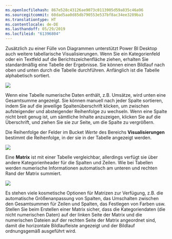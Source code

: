 ```yaml
---
ms.openlocfilehash: 867e528c43126ae9073c0113905d59a835c46a96
ms.sourcegitcommit: 60dad5aa0d85db790553e537bf8ac34ee3289ba3
ms.translationtype: HT
ms.contentlocale: de-DE
ms.lasthandoff: 05/29/2019
ms.locfileid: "61396804"
---
```

Zusätzlich zu einer Fülle von Diagrammen unterstützt Power BI Desktop auch weitere tabellarische Visualisierungen. Wenn Sie ein Kategorienfeld oder ein Textfeld auf die Berichtszeichenfläche ziehen, erhalten Sie standardmäßig eine Tabelle der Ergebnisse. Sie können einen Bildlauf nach oben und unten durch die Tabelle durchführen. Anfänglich ist die Tabelle alphabetisch sortiert.

![](media/3-6-create-tables-matrixes/3-6_1.png)

Wenn eine Tabelle numerische Daten enthält, z.B. Umsätze, wird unten eine Gesamtsumme angezeigt. Sie können manuell nach jeder Spalte sortieren, indem Sie auf die jeweilige Spaltenüberschrift klicken, um zwischen aufsteigender und absteigender Reihenfolge zu wechseln. Wenn eine Spalte nicht breit genug ist, um sämtliche Inhalte anzuzeigen, klicken Sie auf die Überschrift, und ziehen Sie sie zur Seite, um die Spalte zu vergrößern.

Die Reihenfolge der Felder im Bucket *Werte* des Bereichs **Visualisierungen** bestimmt die Reihenfolge, in der sie in der Tabelle angezeigt werden.

![](media/3-6-create-tables-matrixes/3-6_2.png)

Eine **Matrix** ist mit einer Tabelle vergleichbar, allerdings verfügt sie über andere Kategorienheader für die Spalten und Zeilen. Wie bei Tabellen werden numerische Informationen automatisch am unteren und rechten Rand der Matrix summiert.

![](media/3-6-create-tables-matrixes/3-6_3.png)

Es stehen viele kosmetische Optionen für Matrizen zur Verfügung, z.B. die automatische Größenanpassung von Spalten, das Umschalten zwischen den Gesamtsummen für Zeilen und Spalten, das Festlegen von Farben usw. Stellen Sie beim Erstellen einer Matrix sicher, dass die Kategoriendaten (die nicht numerischen Daten) auf der linken Seite der Matrix und die numerischen Dateien auf der rechten Seite der Matrix angeordnet sind, damit die horizontale Bildlaufleiste angezeigt und der Bildlauf ordnungsgemäß ausgeführt wird.


